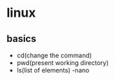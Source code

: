 # linux 
## basics
- cd(change the command)
- pwd(present working directory)
- ls(list of elements)
-nano
